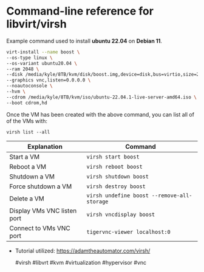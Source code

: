 # Command-line reference for libvirt/virsh

Example command used to install **ubuntu 22.04** on **Debian 11**.

```sh
virt-install --name boost \     
--os-type linux \
--os-variant ubuntu20.04 \
--ram 2048 \
--disk /media/kyle/8TB/kvm/disk/boost.img,device=disk,bus=virtio,size=20,format=qcow2 \
--graphics vnc,listen=0.0.0.0 \
--noautoconsole \
--hvm \
--cdrom /media/kyle/8TB/kvm/iso/ubuntu-22.04.1-live-server-amd64.iso \
--boot cdrom,hd
```

Once the VM has been created with the above command, you can list all of of the VMs with:

`virsh list --all`

|Explanation|Command|
|-----------|-------|
|Start a VM|`virsh start boost`|
|Reboot a VM|`virsh reboot boost`|
|Shutdown a VM|`virsh shutdown boost`|
|Force shutdown a VM|`virsh destroy boost`|
|Delete a VM|`virsh undefine boost --remove-all-storage`|
|Display VMs VNC listen port|`virsh vncdisplay boost`|
|Connect to VMs VNC port|`tigervnc-viewer localhost:0`|


* Tutorial utilized: <https://adamtheautomator.com/virsh/>

    #virsh #libvrt #kvm #virtualization #hypervisor #vnc
